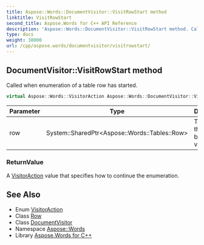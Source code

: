 ```yaml
---
title: Aspose::Words::DocumentVisitor::VisitRowStart method
linktitle: VisitRowStart
second_title: Aspose.Words for C++ API Reference
description: 'Aspose::Words::DocumentVisitor::VisitRowStart method. Called when enumeration of a table row has started in C++.'
type: docs
weight: 38000
url: /cpp/aspose.words/documentvisitor/visitrowstart/
---
```

## DocumentVisitor::VisitRowStart method


Called when enumeration of a table row has started.

```cpp
virtual Aspose::Words::VisitorAction Aspose::Words::DocumentVisitor::VisitRowStart(System::SharedPtr<Aspose::Words::Tables::Row> row)
```


| Parameter | Type | Description |
| --- | --- | --- |
| row | System::SharedPtr\<Aspose::Words::Tables::Row\> | The object that is being visited. |

### ReturnValue

A [VisitorAction](../../visitoraction/) value that specifies how to continue the enumeration.

## See Also

* Enum [VisitorAction](../../visitoraction/)
* Class [Row](../../../aspose.words.tables/row/)
* Class [DocumentVisitor](../)
* Namespace [Aspose::Words](../../)
* Library [Aspose.Words for C++](../../../)
